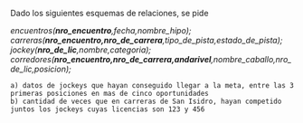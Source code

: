 Dado los siguientes esquemas de relaciones, se pide <br />

*encuentros(__nro_encuentro__,fecha,nombre_hipo);* <br />
*carreras(__nro_encuentro,nro_de_carrera__,tipo_de_pista,estado_de_pista);* <br />
*jockey(__nro_de_lic__,nombre,categoria);* <br />
*corredores(__nro_encuentro,nro_de_carrera,andarivel__,nombre_caballo,nro_de_lic,posicion);* <br />

```
a) datos de jockeys que hayan conseguido llegar a la meta, entre las 3 primeras posiciones en mas de cinco oportunidades
b) cantidad de veces que en carreras de San Isidro, hayan competido juntos los jockeys cuyas licencias son 123 y 456
```